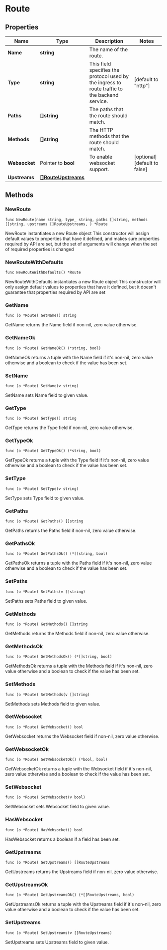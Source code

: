 # Route

## Properties

|Name | Type | Description | Notes|
|------------ | ------------- | ------------- | -------------|
|**Name** | **string** | The name of the route. | |
|**Type** | **string** | This field specifies the protocol used by the ingress to route traffic to the backend service. | [default to "http"]|
|**Paths** | **[]string** | The paths that the route should match.  | |
|**Methods** | **[]string** | The HTTP methods that the route should match.  | |
|**Websocket** | Pointer to **bool** | To enable websocket support. | [optional] [default to false]|
|**Upstreams** | [**[]RouteUpstreams**](RouteUpstreams.md) |  | |

## Methods

### NewRoute

`func NewRoute(name string, type_ string, paths []string, methods []string, upstreams []RouteUpstreams, ) *Route`

NewRoute instantiates a new Route object
This constructor will assign default values to properties that have it defined,
and makes sure properties required by API are set, but the set of arguments
will change when the set of required properties is changed

### NewRouteWithDefaults

`func NewRouteWithDefaults() *Route`

NewRouteWithDefaults instantiates a new Route object
This constructor will only assign default values to properties that have it defined,
but it doesn't guarantee that properties required by API are set

### GetName

`func (o *Route) GetName() string`

GetName returns the Name field if non-nil, zero value otherwise.

### GetNameOk

`func (o *Route) GetNameOk() (*string, bool)`

GetNameOk returns a tuple with the Name field if it's non-nil, zero value otherwise
and a boolean to check if the value has been set.

### SetName

`func (o *Route) SetName(v string)`

SetName sets Name field to given value.


### GetType

`func (o *Route) GetType() string`

GetType returns the Type field if non-nil, zero value otherwise.

### GetTypeOk

`func (o *Route) GetTypeOk() (*string, bool)`

GetTypeOk returns a tuple with the Type field if it's non-nil, zero value otherwise
and a boolean to check if the value has been set.

### SetType

`func (o *Route) SetType(v string)`

SetType sets Type field to given value.


### GetPaths

`func (o *Route) GetPaths() []string`

GetPaths returns the Paths field if non-nil, zero value otherwise.

### GetPathsOk

`func (o *Route) GetPathsOk() (*[]string, bool)`

GetPathsOk returns a tuple with the Paths field if it's non-nil, zero value otherwise
and a boolean to check if the value has been set.

### SetPaths

`func (o *Route) SetPaths(v []string)`

SetPaths sets Paths field to given value.


### GetMethods

`func (o *Route) GetMethods() []string`

GetMethods returns the Methods field if non-nil, zero value otherwise.

### GetMethodsOk

`func (o *Route) GetMethodsOk() (*[]string, bool)`

GetMethodsOk returns a tuple with the Methods field if it's non-nil, zero value otherwise
and a boolean to check if the value has been set.

### SetMethods

`func (o *Route) SetMethods(v []string)`

SetMethods sets Methods field to given value.


### GetWebsocket

`func (o *Route) GetWebsocket() bool`

GetWebsocket returns the Websocket field if non-nil, zero value otherwise.

### GetWebsocketOk

`func (o *Route) GetWebsocketOk() (*bool, bool)`

GetWebsocketOk returns a tuple with the Websocket field if it's non-nil, zero value otherwise
and a boolean to check if the value has been set.

### SetWebsocket

`func (o *Route) SetWebsocket(v bool)`

SetWebsocket sets Websocket field to given value.

### HasWebsocket

`func (o *Route) HasWebsocket() bool`

HasWebsocket returns a boolean if a field has been set.

### GetUpstreams

`func (o *Route) GetUpstreams() []RouteUpstreams`

GetUpstreams returns the Upstreams field if non-nil, zero value otherwise.

### GetUpstreamsOk

`func (o *Route) GetUpstreamsOk() (*[]RouteUpstreams, bool)`

GetUpstreamsOk returns a tuple with the Upstreams field if it's non-nil, zero value otherwise
and a boolean to check if the value has been set.

### SetUpstreams

`func (o *Route) SetUpstreams(v []RouteUpstreams)`

SetUpstreams sets Upstreams field to given value.



